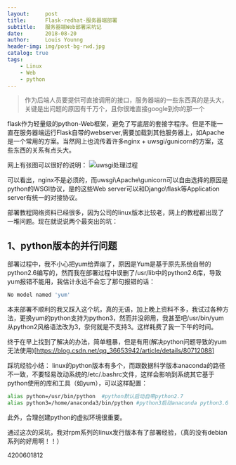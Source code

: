 ```yaml
---
layout:     post
title:      Flask-redhat-服务器端部署
subtitle:   服务器端Web部署采坑记
date:       2018-08-20
author:     Louis Younng
header-img: img/post-bg-rwd.jpg
catalog: true
tags:
    - Linux
    - Web
    - python
---
```

> 作为后端人员要提供可直接调用的接口，服务器端的一些东西真的是头大，关键是出问题的原因有千万个，且你很难直接google到你的那一个

flask作为轻量级的python-Web框架，避免了写底层的套接字程序。但是不能一直在服务器端运行Flask自带的webserver,需要加载到其他服务器上，如Apache是一个常用的方案。当然网上也流传着许多nginx + uwsgi/gunicorn的方案，这些东西的关系有点头大。

网上有张图可以很好的说明：
![uwsgi处理过程](https://ws1.sinaimg.cn/large/6af92b9fgy1fuhd2kjccvj20jf0m9dgb.jpg)

可以看出，nginx不是必须的，而uwsgi\Apache\gunicorn可以自由选择的原因是python的WSGI协议，是的这些Web server可以和Django\flask等Application server有统一的对接协议。

部署教程网络资料已经很多，因为公司的linux版本比较老，网上的教程都出现了一堆问题。现在就说说两个最突出的坑：

## 1、python版本的并行问题

部署过程中，我不小心把yum给弄崩了，原因是Yum是基于原先系统自带的python2.6编写的，然而我在部署过程中误删了/usr/lib中的python2.6库，导致yum报错不能用，我估计永远不会忘了那句报错的话：
```bash
No model named 'yum'
```
本来部署不顺利的我又踩入这个坑，真的无语，加上晚上资料不多，我试过各种方法，更换yum的python支持为python3，然而并没卵用，我甚至吧/usr/bin/yum从python2风格语法改为3，奈何就是不支持3。这样耗费了我一下午的时间。

终于在早上找到了解决的办法，简单粗暴，但是有用(解决python问题导致的yum无法使用)[https://blog.csdn.net/qq_36653942/article/details/80712088]

踩坑经验小结：
linux的python版本有多个，而跟数据科学版本anaconda的路径不一致，不要轻易改动系统的/etc/.bashrc文件，这样会影响到系统其它基于python使用的库和工具（如yum），可以这样配置：
```bash
alias python=/usr/bin/python  #python默认启动自带python2.7
alias python3=/home/anaconda3/bin/python #python3启动anaconda python3.6
```
此外，合理创建python的虚拟环境很重要。

通过这次的采坑，我对rpm系列的linux发行版本有了部署经验，（真的没有debian系列的好用啊！！）

4200601812

